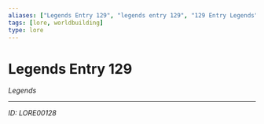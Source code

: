```yaml
---
aliases: ["Legends Entry 129", "legends entry 129", "129 Entry Legends"]
tags: [lore, worldbuilding]
type: lore
---
```


# Legends Entry 129

*Legends*

---
*ID: LORE00128*